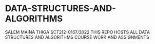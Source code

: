 # DATA-STRUCTURES-AND-ALGORITHMS
SALEM MAINA THIGA
SCT212-0167/2022
THIS REPO HOSTS ALL DATA STRUCTURES AND ALGORITHMS COURSE WORK AND ASSIGNMENTS
